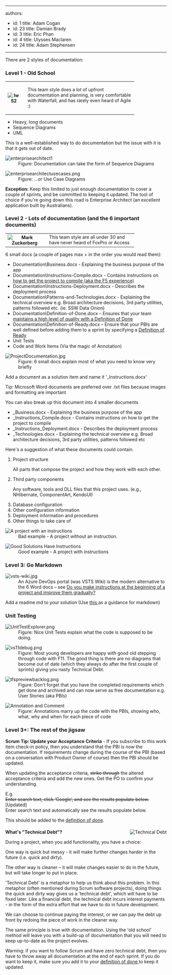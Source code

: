 

---
authors:
  - id: 1
    title: Adam Cogan
  - id: 23
    title: Damian Brady
  - id: 3
    title: Eric Phan
  - id: 4
    title: Ulysses Maclaren
  - id: 24
    title: Adam Stephensen
---




<span class='intro'> 
<p>​There are 2 styles of documentation&#58;<br></p> </span>

<h3>Level 1 - Old School<br></h3><table class="ssw-rteTable-default" cellspacing="0" style="width&#58;80%;font-size&#58;1em;"><tbody><tr class="ssw-rteTableEvenRow-default"><th class="ssw-rteTableFirstCol-default">​<img class="ms-rteCustom-ImageArea" alt="IwS2" src="/PublishingImages/iwS2.jpg" style="margin-right&#58;10px;" /></th><td class="ssw-rteTableOddCol-default"><p>This team style does a lot of upfront documentation and planning, is very comfortable with Waterfall, and has rarely even heard of Agile &#58;)</p></td></tr></tbody></table><ul><li>Heavy, long documents<br></li><li>Sequence Diagrams</li><li>UML</li></ul><p>This is a well-established way to do documentation but the issue with it is that it gets out of date.</p><dl class="image"><dt> <img alt="enterprisearchitect1" src="/PublishingImages/enterprisearchitect1.jpg" /> </dt><dd>Figure&#58; Documentation can take the form of Sequence Diagrams</dd></dl><dl class="image"><dt> <img alt="enterprisearchitectusecases.png" src="/PublishingImages/EnterpriseArchitectUseCases.jpg" /> </dt><dd>Figure&#58; ...or Use Case Diagrams </dd></dl><p>
   <b>Exception&#58;</b> Keep this limited to just enough documentation to cover a couple of sprints, and be committed to keeping it updated. The tool of choice if you're going down this road is Enterprise Architect (an excellent application built by Australians).</p><h3>Level 2 -&#160;Lots of documentation (and the 6 important documents)<br></h3><table class="ssw-rteTable-default" cellspacing="0" style="width&#58;80%;font-size&#58;1em;"><tbody><tr class="ssw-rteTableEvenRow-default"><th class="ssw-rteTableFirstCol-default">​<img class="ms-rteCustom-ImageArea" alt="Mark Zuckerberg" src="/PublishingImages/68843503-mark-zuckerberg.jpg" style="margin-right&#58;10px;" /></th><td class="ssw-rteTableLastCol-default">This team style are all under 30 and have never heard of FoxPro or Access<br></td></tr></tbody></table><p>6 small docs (a couple of pages max + in the order you would read them)&#58;</p><ul><li>Documentation\Business.docx - Explaining the business purpose of the app</li><li>Documentation\Instructions-Compile.docx - Contains instructions on <a href="/_layouts/15/FIXUPREDIRECT.ASPX?WebId=3dfc0e07-e23a-4cbb-aac2-e778b71166a2&amp;TermSetId=07da3ddf-0924-4cd2-a6d4-a4809ae20160&amp;TermId=d6d34c31-ac6a-49a4-876a-f9d30e1ab78a">how to get the project to compile (aka the F5 experience)</a></li><li>Documentation\Instructions-Deployment.docx - Describes the deployment process</li><li>Documentation\Patterns-and-Technologies.docx - Explaining the technical overview e.g. Broad architecture decisions, 3rd party utilities, patterns followed etc. (ie. SSW Data Onion)</li><li>Documentation\Definition-of-Done.docx – Ensures that your team <a href="/_layouts/15/FIXUPREDIRECT.ASPX?WebId=3dfc0e07-e23a-4cbb-aac2-e778b71166a2&amp;TermSetId=07da3ddf-0924-4cd2-a6d4-a4809ae20160&amp;TermId=6449ae79-ba88-447e-aa48-36173029a2af">maintains a high level of quality with a Definition of Done</a>​</li><li>Documentation\Definition-of-Ready.docx – Ensure that your PBIs are well defined before adding them to a sprint by specifying a <a href="/_layouts/15/FIXUPREDIRECT.ASPX?WebId=3dfc0e07-e23a-4cbb-aac2-e778b71166a2&amp;TermSetId=07da3ddf-0924-4cd2-a6d4-a4809ae20160&amp;TermId=637c230e-b1e3-4f2e-b2e0-c1a5431c1758">Definition of Ready</a></li><li>Unit Tests</li><li>Code and Work Items (Via the magic of Annotation)</li></ul><dl class="image"><dt> <img alt="ProjectDocumentation.jpg" src="/PublishingImages/ProjectDocumentation.jpg" /> </dt><dd>Figure&#58;&#160;6 small docs explain most of what you need to know very briefly<br></dd></dl><p class="ssw15-rteElement-Tip">​Add a document as a solution item and name it '_Instructions.docx'&#160;</p><p class="ssw15-rteElement-Reference">Tip&#58; Microsoft Word documents are preferred over .txt files because images and formatting are important<br></p><p>You can also break up this document into 4 smaller documents</p><ul><li>_Business.docx - Explaining the business purpose of the app</li><li>_Instructions_Compile.docx - Contains instructions on how to get the project to compile<br></li><li>_Instructions_Deployment.docx - Describes the deployment process</li><li>_Technologies.docx - Explaining the technical overview e.g. Broad architecture decisions, 3rd party utilities, patterns followed etc</li></ul><p>Here's a suggestion of what these documents could contain.&#160;<br></p><ol><li>Project structure<p>All parts that compose the project and how they work with each other.</p></li><li>Third party components<p>Any software, tools and DLL files that this project uses. (e.g., NHibernate, ComponentArt,&#160;KendoUI)<br></p></li><li>Database configuration</li><li>Other configuration information</li><li>Deployment information and&#160;procedures <br></li><li>Other things to take care of</li></ol><dl class="badImage"><dt> <img src="/PublishingImages/BadNetProject.JPG" alt="A project with an instructions" /> </dt><dd>Bad example - A project without an instruction. </dd></dl><dl class="goodImage"><dt> <img alt="Good Solutions Have Instructions" src="/PublishingImages/ProjectDocumentation.jpg" /> </dt><dd>Good example - A project with instructions <br></dd></dl> 
<h3 class="ssw15-rteElement-H3">Level 3&#58; Go Markdown<br></h3><dl class="image"><dt> <img src="/PublishingImages/vsts-wiki.jpg" alt="vsts-wiki.jpg" /> </dt><dd>An Azure DevOps portal (was VSTS Wiki) is the modern alternative to the 6 Word docs – see <a href="/_layouts/15/FIXUPREDIRECT.ASPX?WebId=3dfc0e07-e23a-4cbb-aac2-e778b71166a2&amp;TermSetId=07da3ddf-0924-4cd2-a6d4-a4809ae20160&amp;TermId=d6d34c31-ac6a-49a4-876a-f9d30e1ab78a">Do you make instructions at the beginning of a project and improve them gradually?</a><br></dd></dl><p>Add a readme.md to your solution (Use&#160;<a href="https&#58;//docs.microsoft.com/en-us/azure/devops/project/wiki/markdown-guidance?view=vsts">this </a> as a guidance for markdown) <br></p><h3 class="ssw15-rteElement-H3">Unit Testing</h3><dl class="image"><dt> <img alt="UnitTestExplorer.png" src="/PublishingImages/UnitTestExplorer.png" /> </dt><dd>Figure&#58; Nice Unit Tests explain what the code is supposed to be doing.</dd></dl><dl class="image"><dt> <img alt="vs11debug.png" src="/PublishingImages/VS11Debug.png" /> </dt><dd>Figure&#58; Most young developers are happy with good old stepping through code with F11. The good thing is there are no diagrams that become out of date (which they always do after the first couple of sprints) giving you nasty Technical Debt.</dd></dl><dl class="image"><dt> <img alt="tfspreviewbacklog.png" src="/PublishingImages/TFSPreviewBacklog.jpg" /> </dt><dd>Figure&#58; Don't forget that you have the completed requirements which get done and archived and can now serve as free documentation&#160;e.g. User Stories (aka PBIs)</dd></dl><dl class="image"><dt> <img alt="Annotation and Comment" src="/PublishingImages/9c0cea_AnnotationAndComment.jpg" /> </dt><dd>Figure&#58; Annotations marry up the code with the PBIs, showing who, what, why and when for each piece of code<br></dd></dl><h3>Level 3+&#58; The rest of the jigsaw</h3><div class="greyBox"><p> 
      <b>Scrum Tip&#58; Update your Acceptance Criteria</b> - If you subscribe to this work item check-in policy, then you understand that the PBI is now the documentation. If requirements change during the course of the PBI (based on a conversation with Product Owner of course) then the PBI should be updated.</p><p>When updating the acceptance criteria, <s>strike through</s> the altered acceptance criteria and add the new ones. Get the PO to confirm your understanding. <br></p><p>E.g.<br><s>Enter search text, click ‘Google’, and see the results populate below.</s><br>[Updated]<br>Enter search text and automatically see the results populate below.</p><p>This should be added to the <a href="/_layouts/15/FIXUPREDIRECT.ASPX?WebId=3dfc0e07-e23a-4cbb-aac2-e778b71166a2&amp;TermSetId=07da3ddf-0924-4cd2-a6d4-a4809ae20160&amp;TermId=6449ae79-ba88-447e-aa48-36173029a2af">definition of done</a>.</p></div><div class="greyBox" style="margin-top&#58;20px;">
   <img class="ms-rteCustom-ImageArea" alt="Technical Debt" src="/PublishingImages/Debt.jpg" style="float&#58;right;" /> 
   <p> 
      <strong>What's &quot;Technical Debt&quot;?</strong></p><p>During a project, when you add functionality, you have a choice&#58;</p><p>One way&#160;is quick but messy - it will make further changes harder in the future (i.e. quick and dirty).</p><p>The other way is cleaner – it will make changes easier to do in the future, but will take longer to put in place.</p><p>'Technical Debt' is a metaphor to help us think about this problem. In this metaphor (often mentioned during Scrum software projects), doing things the quick and dirty way gives us a 'technical debt', which will have to be fixed later. Like a financial debt, the technical debt incurs interest payments - in the form of the extra effort that we have to do in future development.</p><p>We can choose to continue paying the interest, or we can pay the debt up front by redoing the piece of work in the cleaner way.</p><p>The same principle is true with documentation. Using the 'old school' method will leave you with a build-up of documentation that you will need to keep up-to-date as the project evolves.</p><p>Warning&#58; if you want to follow Scrum and have zero technical debt, then you have to throw away all documentation at the end of each sprint. If you do want to keep it, make sure you add it to your <a href="/_layouts/15/FIXUPREDIRECT.ASPX?WebId=3dfc0e07-e23a-4cbb-aac2-e778b71166a2&amp;TermSetId=07da3ddf-0924-4cd2-a6d4-a4809ae20160&amp;TermId=6449ae79-ba88-447e-aa48-36173029a2af">definition of done </a>to keep it updated.</p></div>


